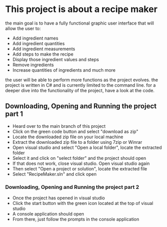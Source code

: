 # This project is about a recipe maker
the main goal is to have a fully functional graphic user interface that will allow the user to:
- Add ingredient names
- Add ingredient quantities
- Add ingredient measurements
- Add steps to make the recipe
- Display those ingredient values and steps
- Remove ingredients
- Increase quantities of ingredients and much more

the user will be able to perform more functions as the project evolves.
the project is written in C# and is currently limited to the command line.
for a deeper dive into the functionality of the project, have a look at the code.

## Downloading, Opening and Running the project part 1
- Heard over to the main branch of this project
- Click on the green code button and select "download as zip"
- Locate the downloaded zip file on your local machine
- Extract the downloaded zip file to a folder using 7zip or Winrar
- Open visual studio and select "Open a local folder", locate the extracted folder
- Select it and click on "select folder" and the project should open
- If that does not work, close visual studio. Open visual studio again
- Then select "Open a project or solution", locate the extracted file
- Select "RecipeMaker.sln" and click open

### Downloading, Opening and Running the project part 2
- Once the project has opened in visual studio
- Click the start button with the green icon located at the top of visual studio
- A console application should open
- From there, just follow the prompts in the console application
